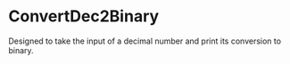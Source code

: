 # ConvertDec2Binary

Designed to take the input of a decimal number and print its conversion to binary.
